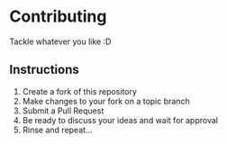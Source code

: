 # Contributing

Tackle whatever you like :D

## Instructions

1. Create a fork of this repository
1. Make changes to your fork on a topic branch
1. Submit a Pull Request
1. Be ready to discuss your ideas and wait for approval
1. Rinse and repeat...

